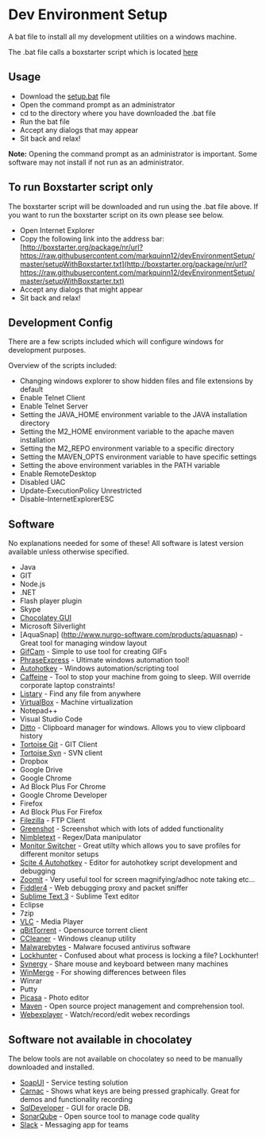 # Dev Environment Setup
A bat file to install all my development utilities on a windows machine.

The .bat file calls a boxstarter script which is located [here](setupWithBoxstarter.txt)

## Usage
- Download the [setup.bat](setup.bat) file
- Open the command prompt as an administrator
- cd to the directory where you have downloaded the .bat file
- Run the bat file
- Accept any dialogs that may appear
- Sit back and relax!

**Note:** Opening the command prompt as an administrator is important. Some software may not install if not run as an administrator.

## To run Boxstarter script only
The boxstarter script will be downloaded and run using the .bat file above. If you want to run the boxstarter script on its own please see below.

- Open Internet Explorer
- Copy the following link into the address bar: [http://boxstarter.org/package/nr/url?https://raw.githubusercontent.com/markquinn12/devEnvironmentSetup/master/setupWithBoxstarter.txt](http://boxstarter.org/package/nr/url?https://raw.githubusercontent.com/markquinn12/devEnvironmentSetup/master/setupWithBoxstarter.txt)
- Accept any dialogs that might appear
- Sit back and relax!

## Development Config
There are a few scripts included which will configure windows for development purposes. 

Overview of the scripts included:
- Changing windows explorer to show hidden files and file extensions by default
- Enable Telnet Client
- Enable Telnet Server
- Setting the JAVA_HOME environment variable to the JAVA installation directory
- Setting the M2_HOME environment variable to the apache maven installation
- Setting the M2_REPO environment variable to a specific directory
- Setting the MAVEN_OPTS environment variable to have specific settings
- Setting the above environment variables in the PATH variable 
- Enable RemoteDesktop
- Disabled UAC
- Update-ExecutionPolicy Unrestricted
- Disable-InternetExplorerESC

## Software
No explanations needed for some of these! All software is latest version available unless otherwise specified.

- Java
- GIT
- Node.js
- .NET
- Flash player plugin
- Skype
- [Chocolatey GUI](https://github.com/chocolatey/ChocolateyGUI)
- Microsoft Silverlight
- [AquaSnap] (http://www.nurgo-software.com/products/aquasnap) - Great tool for managing window layout
- [GifCam](http://blog.bahraniapps.com/gifcam/) - Simple to use tool for creating GIFs
- [PhraseExpress](http://www.phraseexpress.com/) - Ultimate windows automation tool!
- [Autohotkey](https://autohotkey.com/) - Windows automation/scripting tool
- [Caffeine](http://www.zhornsoftware.co.uk/caffeine/) - Tool to stop your machine from going to sleep. Will override corporate laptop constraints!
- [Listary](http://www.listary.com/) - Find any file from anywhere
- [VirtualBox](https://www.virtualbox.org/) - Machine virtualization
- Notepad++ 
- Visual Studio Code
- [Ditto](http://ditto-cp.sourceforge.net/) - Clipboard manager for windows. Allows you to view clipboard history
- [Tortoise Git](https://tortoisegit.org/) - GIT Client
- [Tortoise Svn](https://tortoisesvn.net/) - SVN client
- Dropbox
- Google Drive
- Google Chrome
- Ad Block Plus For Chrome
- Google Chrome Developer
- Firefox
- Ad Block Plus For Firefox
- [Filezilla](https://filezilla-project.org/) - FTP Client
- [Greenshot](http://getgreenshot.org/) - Screenshot which with lots of added functionality
- [Nimbletext](http://nimbletext.com/) - Regex/Data manipulator
- [Monitor Switcher](https://sourceforge.net/projects/monitorswitcher/) - Great utilty which allows you to save profiles for different monitor setups
- [Scite 4 Autohotkey](http://fincs.ahk4.net/scite4ahk/) - Editor for autohotkey script development and debugging
- [Zoomit](https://technet.microsoft.com/en-us/sysinternals/zoomit.aspx) - Very useful tool for screen magnifying/adhoc note taking etc...
- [Fiddler4](http://www.telerik.com/fiddler) - Web debugging proxy and packet sniffer
- [Sublime Text 3](https://www.sublimetext.com/3) - Sublime Text editor
- Eclipse
- 7zip
- [VLC](http://www.videolan.org/vlc/index.html) - Media Player
- [qBitTorrent](http://www.qbittorrent.org/) - Opensource torrent client 
- [CCleaner](https://www.piriform.com/ccleaner/download) - Windows cleanup utility
- [Malwarebytes](https://www.malwarebytes.org/) - Malware focused antivirus software
- [Lockhunter](http://lockhunter.com/) - Confused about what process is locking a file? Lockhunter!
- [Synergy](http://synergy-project.org/) - Share mouse and keyboard between many machines
- [WinMerge](http://winmerge.org/?lang=en) - For showing differences between files
- Winrar
- Putty 
- [Picasa](https://picasa.google.com/) - Photo editor
- [Maven](https://maven.apache.org/) - Open source project management and comprehension tool.
- [Webexplayer](https://www.webex.com/play-webex-recording.html) - Watch/record/edit webex recordings

## Software not available in chocolatey

The below tools are not available on chocolatey so need to be manually downloaded and installed.
- [SoapUI](https://www.soapui.org/) - Service testing solution
- [Carnac](https://github.com/Code52/carnac) - Shows what keys are being pressed graphically. Great for demos and functionality recording
- [SqlDeveloper](http://www.oracle.com/technetwork/developer-tools/sql-developer/overview/index-097090.html) - GUI for oracle DB.
- [SonarQube](http://www.sonarqube.org/) - Open source tool to manage code quality
- [Slack](https://slack.com/downloads) - Messaging app for teams
